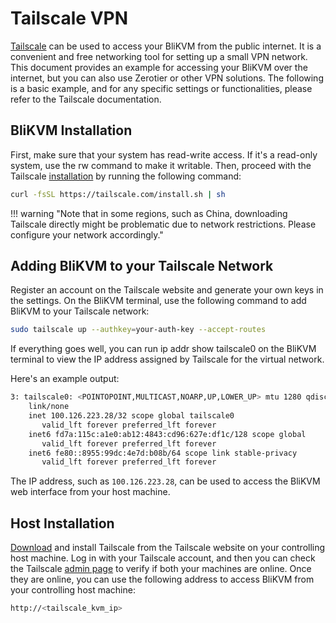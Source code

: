 # **Tailscale VPN**

[Tailscale](https://tailscale.com/) can be used to access your BliKVM from the public internet. It is a convenient and free networking tool for setting up a small VPN network. This document provides an example for accessing your BliKVM over the internet, but you can also use Zerotier or other VPN solutions. The following is a basic example, and for any specific settings or functionalities, please refer to the Tailscale documentation.

## **BliKVM Installation**

First, make sure that your system has read-write access. If it's a read-only system, use the rw command to make it writable. Then, proceed with the Tailscale [installation](https://tailscale.com/download) by running the following command:

```bash
curl -fsSL https://tailscale.com/install.sh | sh
```

!!! warning "Note that in some regions, such as China, downloading Tailscale directly might be problematic due to network restrictions. Please configure your network accordingly."

## **Adding BliKVM to your Tailscale Network**

Register an account on the Tailscale website and generate your own keys in the settings. On the BliKVM terminal, use the following command to add BliKVM to your Tailscale network:

```bash
sudo tailscale up --authkey=your-auth-key --accept-routes
```

If everything goes well, you can run ip addr show tailscale0 on the BliKVM terminal to view the IP address assigned by Tailscale for the virtual network.

Here's an example output:

```bash
3: tailscale0: <POINTOPOINT,MULTICAST,NOARP,UP,LOWER_UP> mtu 1280 qdisc pfifo_fast state UNKNOWN group default qlen 500
    link/none
    inet 100.126.223.28/32 scope global tailscale0
       valid_lft forever preferred_lft forever
    inet6 fd7a:115c:a1e0:ab12:4843:cd96:627e:df1c/128 scope global
       valid_lft forever preferred_lft forever
    inet6 fe80::8955:99dc:4e7d:b08b/64 scope link stable-privacy
       valid_lft forever preferred_lft forever
```

The IP address, such as `100.126.223.28`, can be used to access the BliKVM web interface from your host machine.

## **Host Installation**

[Download](https://tailscale.com/download) and install Tailscale from the Tailscale website on your controlling host machine. Log in with your Tailscale account, and then you can check the Tailscale [admin page](https://login.tailscale.com/admin/machines) to verify if both your machines are online. Once they are online, you can use the following address to access BliKVM from your controlling host machine:

```bash
http://<tailscale_kvm_ip>
```
